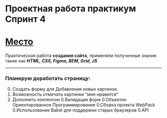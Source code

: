 

# Проектная работа практикум Спринт 4

# [Место](https://sannendok.github.io/mesto/)
Практическая работа **создания сайта**, применяли полученные знания такие как ***HTML, CSS, Figma, BEM, Grid, JS*** 
***

### Планирую доработать страницу:

0. Создать форму для Добавления новых картинок.
0. Возможность отмечать картинки "мне нравится"
0. Дополнить контентом
0.Валидация форм
0.Объектно Ориентированное Программирование
0.Сборка проекта WebPack
0.Использование Babel для поддержки старых браузеров
0.API

